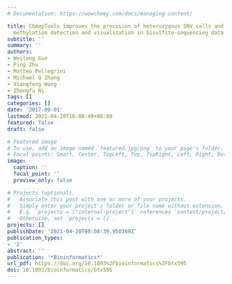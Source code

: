 ```yaml
---
# Documentation: https://wowchemy.com/docs/managing-content/

title: CGmapTools improves the precision of heterozygous SNV calls and supports allele-specific
  methylation detection and visualization in bisulfite-sequencing data
subtitle: ''
summary: ''
authors:
- Weilong Guo
- Ping Zhu
- Matteo Pellegrini
- Michael Q Zhang
- Xiangfeng Wang
- Zhongfu Ni
tags: []
categories: []
date: '2017-09-01'
lastmod: 2021-04-20T16:08:40+08:00
featured: false
draft: false

# Featured image
# To use, add an image named `featured.jpg/png` to your page's folder.
# Focal points: Smart, Center, TopLeft, Top, TopRight, Left, Right, BottomLeft, Bottom, BottomRight.
image:
  caption: ''
  focal_point: ''
  preview_only: false

# Projects (optional).
#   Associate this post with one or more of your projects.
#   Simply enter your project's folder or file name without extension.
#   E.g. `projects = ["internal-project"]` references `content/project/deep-learning/index.md`.
#   Otherwise, set `projects = []`.
projects: []
publishDate: '2021-04-20T08:08:39.950369Z'
publication_types:
- '2'
abstract: ''
publication: '*Bioinformatics*'
url_pdf: https://doi.org/10.1093%2Fbioinformatics%2Fbtx595
doi: 10.1093/bioinformatics/btx595
---
```

